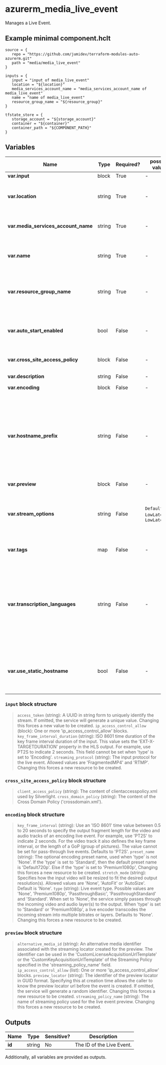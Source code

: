 # azurerm_media_live_event

Manages a Live Event.

## Example minimal component.hclt

```hcl
source = {
   repo = "https://github.com/jumidev/terraform-modules-auto-azurerm.git" 
   path = "media/media_live_event" 
}

inputs = {
   input = "input of media_live_event" 
   location = "${location}" 
   media_services_account_name = "media_services_account_name of media_live_event" 
   name = "name of media_live_event" 
   resource_group_name = "${resource_group}" 
}

tfstate_store = {
   storage_account = "${storage_account}" 
   container = "${container}" 
   container_path = "${COMPONENT_PATH}" 
}

```

## Variables

| Name | Type | Required? |  possible values |  Description |
| ---- | ---- | --------- |  ----------- | ----------- |
| **var.input** | block | True | -  |  A `input` block. | 
| **var.location** | string | True | -  |  The Azure Region where the Live Event should exist. Changing this forces a new Live Event to be created. | 
| **var.media_services_account_name** | string | True | -  |  The Media Services account name. Changing this forces a new Live Event to be created. | 
| **var.name** | string | True | -  |  The name which should be used for this Live Event. Changing this forces a new Live Event to be created. | 
| **var.resource_group_name** | string | True | -  |  The name of the Resource Group where the Live Event should exist. Changing this forces a new Live Event to be created. | 
| **var.auto_start_enabled** | bool | False | -  |  The flag indicates if the resource should be automatically started on creation. Changing this forces a new resource to be created. | 
| **var.cross_site_access_policy** | block | False | -  |  A `cross_site_access_policy` block. | 
| **var.description** | string | False | -  |  A description for the live event. | 
| **var.encoding** | block | False | -  |  A `encoding` block. | 
| **var.hostname_prefix** | string | False | -  |  When `use_static_hostname` is set to true, the `hostname_prefix` specifies the first part of the hostname assigned to the live event preview and ingest endpoints. The final hostname would be a combination of this prefix, the media service account name and a short code for the Azure Media Services data center. | 
| **var.preview** | block | False | -  |  A `preview` block. | 
| **var.stream_options** | string | False | `Default`, `LowLatency`, `LowLatencyV2`  |  A list of options to use for the LiveEvent. Possible values are `Default`, `LowLatency`, `LowLatencyV2`. Please see more at this [document](https://learn.microsoft.com/en-us/azure/media-services/latest/live-event-latency-reference#lowlatency-and-lowlatencyv2-options). Changing this forces a new resource to be created. | 
| **var.tags** | map | False | -  |  A mapping of tags which should be assigned to the Live Event. | 
| **var.transcription_languages** | string | False | -  |  Specifies a list of languages (locale) to be used for speech-to-text transcription – it should match the spoken language in the audio track. The value should be in `BCP-47` format (e.g: `en-US`). [See the Microsoft Documentation for more information about the live transcription feature and the list of supported languages](https://go.microsoft.com/fwlink/?linkid=2133742 ). | 
| **var.use_static_hostname** | bool | False | -  |  Specifies whether a static hostname would be assigned to the live event preview and ingest endpoints. Changing this forces a new Live Event to be created. | 

### `input` block structure

> `access_token` (string): A UUID in string form to uniquely identify the stream. If omitted, the service will generate a unique value. Changing this forces a new value to be created.
> `ip_access_control_allow` (block): One or more 'ip_access_control_allow' blocks.
> `key_frame_interval_duration` (string): ISO 8601 time duration of the key frame interval duration of the input. This value sets the 'EXT-X-TARGETDURATION' property in the HLS output. For example, use PT2S to indicate 2 seconds. This field cannot be set when 'type' is set to 'Encoding'.
> `streaming_protocol` (string): The input protocol for the live event. Allowed values are 'FragmentedMP4' and 'RTMP'. Changing this forces a new resource to be created.

### `cross_site_access_policy` block structure

> `client_access_policy` (string): The content of clientaccesspolicy.xml used by Silverlight.
> `cross_domain_policy` (string): The content of the Cross Domain Policy ('crossdomain.xml').

### `encoding` block structure

> `key_frame_interval` (string): Use an 'ISO 8601' time value between 0.5 to 20 seconds to specify the output fragment length for the video and audio tracks of an encoding live event. For example, use 'PT2S' to indicate 2 seconds. For the video track it also defines the key frame interval, or the length of a GoP (group of pictures). The value cannot be set for pass-through live events. Defaults to 'PT2S'.
> `preset_name` (string): The optional encoding preset name, used when 'type' is not 'None'. If the 'type' is set to 'Standard', then the default preset name is 'Default720p'. Else if the 'type' is set to 'Premium1080p', Changing this forces a new resource to be created.
> `stretch_mode` (string): Specifies how the input video will be resized to fit the desired output resolution(s). Allowed values are 'None', 'AutoFit' or 'AutoSize'. Default is 'None'.
> `type` (string): Live event type. Possible values are 'None', 'Premium1080p', 'PassthroughBasic', 'PassthroughStandard' and 'Standard'. When set to 'None', the service simply passes through the incoming video and audio layer(s) to the output. When 'type' is set to 'Standard' or 'Premium1080p', a live encoder transcodes the incoming stream into multiple bitrates or layers. Defaults to 'None'. Changing this forces a new resource to be created.

### `preview` block structure

> `alternative_media_id` (string): An alternative media identifier associated with the streaming locator created for the preview. The identifier can be used in the 'CustomLicenseAcquisitionUrlTemplate' or the 'CustomKeyAcquisitionUrlTemplate' of the Streaming Policy specified in the 'streaming_policy_name' field.
> `ip_access_control_allow` (list): One or more 'ip_access_control_allow' blocks.
> `preview_locator` (string): The identifier of the preview locator in GUID format. Specifying this at creation time allows the caller to know the preview locator url before the event is created. If omitted, the service will generate a random identifier. Changing this forces a new resource to be created.
> `streaming_policy_name` (string): The name of streaming policy used for the live event preview. Changing this forces a new resource to be created.



## Outputs

| Name | Type | Sensitive? | Description |
| ---- | ---- | --------- | --------- |
| **id** | string | No  | The ID of the Live Event. | 

Additionally, all variables are provided as outputs.
